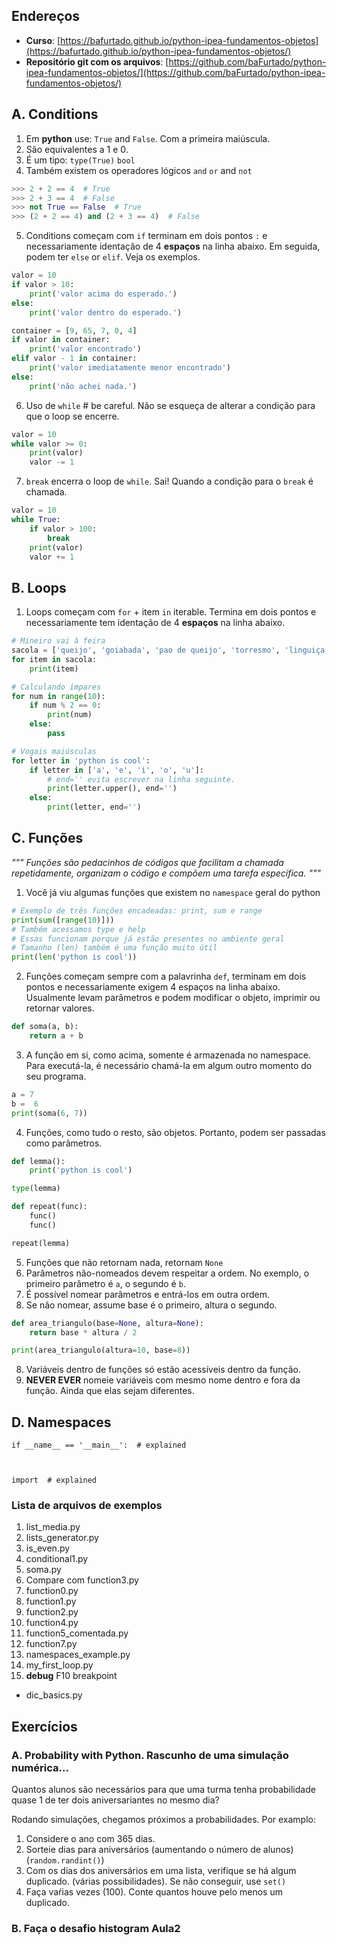 
## Endereços  

- **Curso**: [https://bafurtado.github.io/python-ipea-fundamentos-objetos](https://bafurtado.github.io/python-ipea-fundamentos-objetos/)
- **Repositório git com os arquivos**: [https://github.com/baFurtado/python-ipea-fundamentos-objetos/](https://github.com/baFurtado/python-ipea-fundamentos-objetos/)

## A. Conditions
1. Em **python** use: `True` and `False`. Com a primeira maiúscula. 
2. São equivalentes a 1 e 0. 
3. É um tipo: `type(True)` `bool`
4. Também existem os operadores lógicos `and` `or` and  `not`
```python
>>> 2 + 2 == 4  # True
>>> 2 + 3 == 4  # False
>>> not True == False  # True
>>> (2 + 2 == 4) and (2 + 3 == 4)  # False
```

5. Conditions começam com `if` terminam em dois pontos `:` e necessariamente identação de 4 **espaços** na linha abaixo. Em seguida, podem ter `else` or `elif`. Veja os exemplos.

```python
valor = 10
if valor > 10:
    print('valor acima do esperado.')
else:
    print('valor dentro do esperado.')

container = [9, 65, 7, 0, 4]
if valor in container:
    print('valor encontrado')
elif valor - 1 in container:
    print('valor imediatamente menor encontrado')
else:
    print('não achei nada.')
```

6. Uso de `while` # be careful. Não se esqueça de alterar a condição para que o loop se encerre.
```python
valor = 10
while valor >= 0:
    print(valor)
    valor -= 1
```
7. `break` encerra o loop de `while`. Sai! Quando a condição para o `break` é chamada. 
```python
valor = 10
while True:
    if valor > 100:
        break
    print(valor)
    valor += 1
```

## B. Loops

1. Loops começam com  `for` + item `in` iterable. Termina em dois pontos e necessariamente tem identação de 4 **espaços** na linha abaixo.

```python
# Mineiro vai à feira
sacola = ['queijo', 'goiabada', 'pao de queijo', 'torresmo', 'linguiça', 'café']
for item in sacola:
    print(item)

# Calculando ímpares
for num in range(10):
    if num % 2 == 0:
        print(num)
    else:
        pass

# Vogais maiúsculas
for letter in 'python is cool':
    if letter in ['a', 'e', 'i', 'o', 'u']:
        # end='' evita escrever na linha seguinte.
        print(letter.upper(), end='')
    else:
        print(letter, end='')
```

## C. Funções
*""" Funções são pedacinhos de códigos que facilitam a chamada repetidamente, organizam o código e compõem uma tarefa específica. """*

1. Você já viu algumas funções que existem no `namespace` geral do python

```python
# Exemplo de três funções encadeadas: print, sum e range
print(sum([range(10)]))
# Também acessamos type e help
# Essas funcionam porque já estão presentes no ambiente geral
# Tamanho (len) também é uma função muito útil
print(len('python is cool'))
```

2. Funções começam sempre com a palavrinha `def`, terminam em dois pontos e necessariamente exigem 4 espaços na linha abaixo. Usualmente levam parâmetros e podem modificar o objeto, imprimir ou retornar valores.

```python
def soma(a, b):
    return a + b
```

3. A função em si, como acima, somente é armazenada no namespace. Para executá-la, é necessário chamá-la em algum outro momento do seu programa.

```python
a = 7
b =  6
print(soma(6, 7))
```

4. Funções, como tudo o resto, são objetos. Portanto, podem ser passadas como parãmetros.
```python
def lemma():
    print('python is cool')

type(lemma)

def repeat(func):
    func()
    func()

repeat(lemma)
```

5. Funções que não retornam nada, retornam `None`
6. Parâmetros não-nomeados devem respeitar a ordem. No exemplo, o primeiro parâmetro é `a`, o segundo é `b`.
7. É possível nomear parâmetros e entrá-los em outra ordem.
8. Se não nomear, assume base é o primeiro, altura o segundo.

```python
def area_triangulo(base=None, altura=None):
    return base * altura / 2

print(area_triangulo(altura=10, base=8))
```

8. Variáveis dentro de funções só estão acessíveis dentro da função.
9. **NEVER EVER** nomeie variáveis com mesmo nome dentro e fora da função. Ainda que elas sejam diferentes.

## D. Namespaces

    if __name__ == '__main__':  # explained



    import  # explained

### Lista de arquivos de exemplos

1. list_media.py
2. lists_generator.py
2. is_even.py
2. conditional1.py
3. soma.py
4. Compare com function3.py
4. function0.py
5. function1.py
6. function2.py
7. function4.py
8. function5_comentada.py
9. function7.py
10. namespaces_example.py
11. my_first_loop.py
11. **debug** F10 breakpoint 
- dic_basics.py
## Exercícios

### A. Probability with Python. Rascunho de uma simulação numérica...

Quantos alunos são necessários para que uma turma tenha
probabilidade quase 1 de ter dois aniversariantes no mesmo dia?

Rodando simulações, chegamos próximos a probabilidades. 
Por examplo:
1. Considere o ano com 365 dias.
2. Sorteie dias para aniversários (aumentando o número de
alunos) (`random.randint()`)
3. Com os dias dos aniversários em uma lista, verifique se há
algum duplicado. (várias possibilidades). Se não conseguir, use
`set()`
4. Faça vaŕias vezes (100). Conte quantos houve pelo menos um
duplicado.

### B. Faça o desafio histogram Aula2

